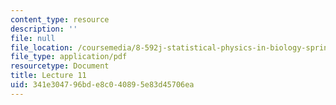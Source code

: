 ```yaml
---
content_type: resource
description: ''
file: null
file_location: /coursemedia/8-592j-statistical-physics-in-biology-spring-2011/341e304796bde8c040895e83d45706ea_MIT8_592JS11_lec11.pdf
file_type: application/pdf
resourcetype: Document
title: Lecture 11
uid: 341e3047-96bd-e8c0-4089-5e83d45706ea
---
```

